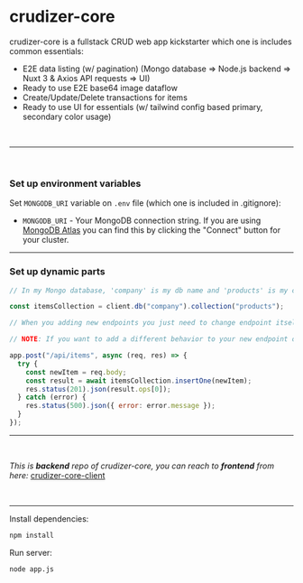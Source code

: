 # crudizer-core

crudizer-core is a fullstack CRUD web app kickstarter which one is includes common essentials:

- E2E data listing (w/ pagination) (Mongo database => Node.js backend => Nuxt 3 & Axios API requests => UI)
- Ready to use E2E base64 image dataflow
- Create/Update/Delete transactions for items
- Ready to use UI for essentials (w/ tailwind config based primary, secondary color usage)

<br>
<hr>
<br>

### Set up environment variables

Set `MONGODB_URI` variable on `.env` file (which one is included in .gitignore):

- `MONGODB_URI` - Your MongoDB connection string. If you are using [MongoDB Atlas](https://mongodb.com/atlas) you can find this by clicking the "Connect" button for your cluster.

<hr>

### Set up dynamic parts

```js
// In my Mongo database, 'company' is my db name and 'products' is my collection name. You should update that parts with your db and collection namings.

const itemsCollection = client.db("company").collection("products");
```

```js
// When you adding new endpoints you just need to change endpoint itself ("/api/items") and itemsCollection value.

// NOTE: If you want to add a different behavior to your new endpoint of course you should change other things

app.post("/api/items", async (req, res) => {
  try {
    const newItem = req.body;
    const result = await itemsCollection.insertOne(newItem);
    res.status(201).json(result.ops[0]);
  } catch (error) {
    res.status(500).json({ error: error.message });
  }
});
```

<hr>
<br>

_This is **backend** repo of crudizer-core, you can reach to **frontend** from here:_ [crudizer-core-client](https://github.com/SerhatPolat/crudizer-core-client)

<br>
<hr>

Install dependencies:

```bash
npm install
```

Run server:

```bash
node app.js
```
